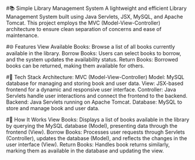 #📚 Simple Library Management System
A lightweight and efficient Library Management System built using Java Servlets, JSX, MySQL, and Apache Tomcat. This project employs the MVC (Model-View-Controller) architecture to ensure clean separation of concerns and ease of maintenance.

#🌐 Features
View Available Books: Browse a list of all books currently available in the library.
Borrow Books: Users can select books to borrow, and the system updates the availability status.
Return Books: Borrowed books can be returned, making them available for others.

#🚀 Tech Stack
Architecture: MVC (Model-View-Controller)
Model: MySQL database for managing and storing book and user data.
View: JSX-based frontend for a dynamic and responsive user interface.
Controller: Java Servlets handle user interactions and connect the frontend to the backend.
Backend: Java Servlets running on Apache Tomcat.
Database: MySQL to store and manage book and user data.

#📖 How It Works
View Books: Displays a list of books available in the library by querying the MySQL database (Model), presenting data through the frontend (View).
Borrow Books: Processes user requests through Servlets (Controller), updates the database (Model), and reflects the changes in the user interface (View).
Return Books: Handles book returns similarly, marking them as available in the database and updating the view.
